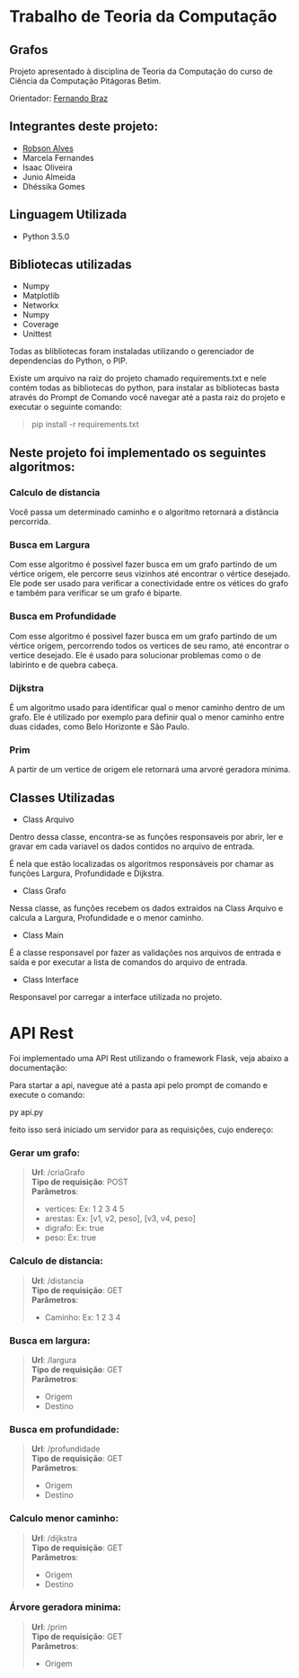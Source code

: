 Trabalho de Teoria da Computação
=================================================

Grafos
------

Projeto apresentado à disciplina de Teoria da Computação do curso de Ciência da Computação Pitágoras Betim.

Orientador: [Fernando Braz](https://github.com/fernandoafb)

## Integrantes deste projeto:

* [Robson Alves](https://github.com/robsonalvesbh)
* Marcela Fernandes
* Isaac Oliveira
* Junio Almeida
* Dhéssika Gomes

## Linguagem Utilizada

* Python 3.5.0

## Bibliotecas utilizadas

* Numpy
* Matplotlib
* Networkx
* Numpy
* Coverage
* Unittest

Todas as blibliotecas foram instaladas utilizando o gerenciador de dependencias do Python, o PIP.

Existe um arquivo na raiz do projeto chamado requirements.txt e nele contém todas as bibliotecas do python, para instalar as bibliotecas basta através do Prompt de Comando você navegar até a pasta raiz do projeto e executar o seguinte comando:

> pip install -r requirements.txt

## Neste projeto foi implementado os seguintes algoritmos:

### Calculo de distancia

Você passa um determinado caminho e o algoritmo retornará a distância percorrida.

### Busca em Largura

Com esse algoritmo é possivel fazer busca em um grafo partindo de um vértice origem, ele percorre seus vizinhos até encontrar o vértice 
desejado. Ele pode ser usado para verificar a conectividade entre os vétices do grafo e também para verificar se um grafo é biparte.

### Busca em Profundidade

Com esse algoritmo é possivel fazer busca em um grafo partindo de um vértice origem, percorrendo todos os vertices de seu ramo, até encontrar
o vertice desejado. Ele é usado para solucionar problemas como o de labirinto e de quebra cabeça. 

### Dijkstra

É um algoritmo usado para identificar qual o menor caminho dentro de um grafo. Ele é utilizado por exemplo para definir 
qual o menor caminho entre duas cidades, como Belo Horizonte e São Paulo.

### Prim

A partir de um vertice de origem ele retornará uma arvoré geradora minima.

## Classes Utilizadas

* Class Arquivo

Dentro dessa classe, encontra-se as funções responsaveis por abrir, ler e gravar em cada variavel os dados contidos no arquivo de entrada.

É nela que estão localizadas os algoritmos responsáveis por chamar as funções Largura, Profundidade e Dijkstra. 

* Class Grafo

Nessa classe, as funções recebem os dados extraidos na Class Arquivo e calcula a Largura, Profundidade e o menor caminho. 

* Class Main

É a classe responsavel por fazer as validações nos arquivos de entrada e saída e por executar a lista de comandos do arquivo de entrada.

* Class Interface

Responsavel por carregar a interface utilizada no projeto.

# API Rest

Foi implementado uma API Rest utilizando o framework Flask, veja abaixo a documentação:

Para startar a api, navegue até a pasta api pelo prompt de comando e execute o comando:

py api.py

feito isso será iniciado um servidor para as requisições, cujo endereço: 

### Gerar um grafo:

> **Url**: /criaGrafo  
> **Tipo de requisição**: POST  
> **Parâmetros**:   
> - vertices: Ex: 1 2 3 4 5
> - arestas: Ex: [v1, v2, peso], [v3, v4, peso] 
> - digrafo: Ex: true
> - peso: Ex: true

### Calculo de distancia:

> **Url**: /distancia  
> **Tipo de requisição**: GET  
> **Parâmetros**:   
> - Caminho: Ex: 1 2 3 4

### Busca em largura:

> **Url**: /largura  
> **Tipo de requisição**: GET  
> **Parâmetros**:   
> - Origem 
> - Destino

### Busca em profundidade:

> **Url**: /profundidade  
> **Tipo de requisição**: GET  
> **Parâmetros**:   
> - Origem 
> - Destino

### Calculo menor caminho:

> **Url**: /dijkstra  
> **Tipo de requisição**: GET  
> **Parâmetros**:   
> - Origem 
> - Destino

### Árvore geradora minima:

> **Url**: /prim  
> **Tipo de requisição**: GET  
> **Parâmetros**:   
> - Origem 



